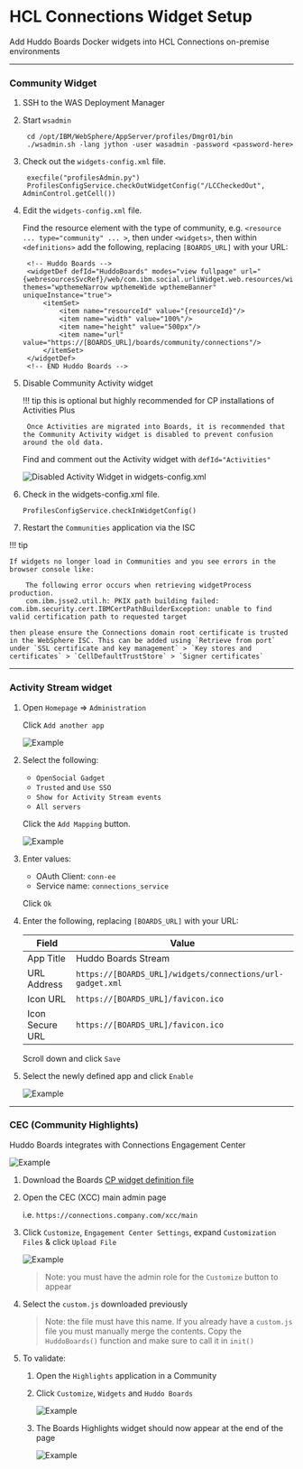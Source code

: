 # HCL Connections Widget Setup

Add Huddo Boards Docker widgets into HCL Connections on-premise environments

---

### Community Widget

1. SSH to the WAS Deployment Manager

1. Start `wsadmin`

        cd /opt/IBM/WebSphere/AppServer/profiles/Dmgr01/bin
        ./wsadmin.sh -lang jython -user wasadmin -password <password-here>

1. Check out the `widgets-config.xml` file.

        execfile("profilesAdmin.py")
        ProfilesConfigService.checkOutWidgetConfig("/LCCheckedOut", AdminControl.getCell())

1. Edit the `widgets-config.xml` file.

    Find the resource element with the type of community, e.g. `<resource ... type="community" ... >`, then under `<widgets>`, then within `<definitions>` add the following, replacing `[BOARDS_URL]` with your URL:

        <!-- Huddo Boards -->
        <widgetDef defId="HuddoBoards" modes="view fullpage" url="{webresourcesSvcRef}/web/com.ibm.social.urliWidget.web.resources/widget/urlWidget.xml" themes="wpthemeNarrow wpthemeWide wpthemeBanner" uniqueInstance="true">
            <itemSet>
                <item name="resourceId" value="{resourceId}"/>
                <item name="width" value="100%"/>
                <item name="height" value="500px"/>
                <item name="url" value="https://[BOARDS_URL]/boards/community/connections"/>
            </itemSet>
        </widgetDef>
        <!-- END Huddo Boards -->

1. Disable Community Activity widget

    !!! tip
        this is optional but highly recommended for CP installations of Activities Plus

        Once Activities are migrated into Boards, it is recommended that the Community Activity widget is disabled to prevent confusion around the old data.

    Find and comment out the Activity widget with `defId="Activities"`

      <!-- Deprecated Activities widget, replaced by Activities Plus / Boards
      ...
      End of Deprecated Activities widget -->

    ![Disabled Activity Widget in widgets-config.xml](/assets/connections/widget-disable-activities.png)
     

1.  Check in the widgets-config.xml file.

        ProfilesConfigService.checkInWidgetConfig()

1.  Restart the `Communities` application via the ISC

!!! tip

    If widgets no longer load in Communities and you see errors in the browser console like:

        The following error occurs when retrieving widgetProcess production.
        com.ibm.jsse2.util.h: PKIX path building failed: com.ibm.security.cert.IBMCertPathBuilderException: unable to find valid certification path to requested target

    then please ensure the Connections domain root certificate is trusted in the WebSphere ISC. This can be added using `Retrieve from port` under `SSL certificate and key management` > `Key stores and certificates` > `CellDefaultTrustStore` > `Signer certificates`

---

### Activity Stream widget

1. Open `Homepage` => `Administration`

      Click `Add another app`

      ![Example](/assets/connections/homepage-admin.png)

1. Select the following:

      - `OpenSocial Gadget`
      - `Trusted` and `Use SSO`
      - `Show for Activity Stream events`
      - `All servers`

      Click the `Add Mapping` button.

      ![Example](/assets/connections/homepage-admin2.png)

1. Enter values:

      - OAuth Client: `conn-ee`
      - Service name: `connections_service`

      Click `Ok`

1. Enter the following, replacing `[BOARDS_URL]` with your URL:

      | Field           | Value                                                     |
      | --------------- | --------------------------------------------------------- |
      | App Title       | Huddo Boards Stream                                       |
      | URL Address     | `https://[BOARDS_URL]/widgets/connections/url-gadget.xml` |
      | Icon URL        | `https://[BOARDS_URL]/favicon.ico`                        |
      | Icon Secure URL | `https://[BOARDS_URL]/favicon.ico`                        |

      Scroll down and click `Save`

1. Select the newly defined app and click `Enable`

    ![Example](/assets/connections/homepage-admin6.png)

---

### CEC (Community Highlights)

Huddo Boards integrates with Connections Engagement Center

![Example](/assets/connections/highlights-boards.png)

1. Download the Boards [CP widget definition file](/assets/boards/cp/custom.js)

1. Open the CEC (XCC) main admin page

      i.e. `https://connections.company.com/xcc/main`

1. Click `Customize`, `Engagement Center Settings`, expand `Customization Files` & click `Upload File`

     ![Example](/assets/connections/highlights-fileupload.png)

     > Note: you must have the admin role for the `Customize` button to appear

1. Select the `custom.js` downloaded previously

     > Note: the file must have this name. If you already have a `custom.js` file you must manually merge the contents. Copy the `HuddoBoards()` function and make sure to call it in `init()`

1. To validate:

      1. Open the `Highlights` application in a Community
      1. Click `Customize`, `Widgets` and `Huddo Boards`

         ![Example](/assets/connections/highlights-add-boards.png)
      
      1. The Boards Highlights widget should now appear at the end of the page

         ![Example](/assets/connections/highlights-boards.png)
